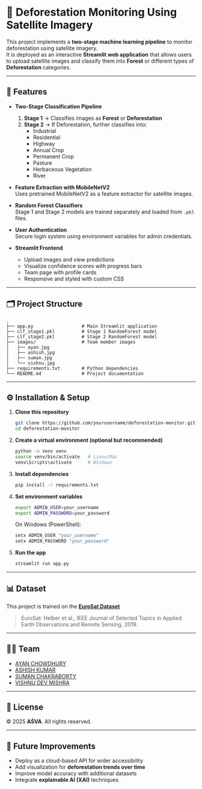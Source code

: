 # 🌳 Deforestation Monitoring Using Satellite Imagery

This project implements a **two-stage machine learning pipeline** to monitor deforestation using satellite imagery.  
It is deployed as an interactive **Streamlit web application** that allows users to upload satellite images and classify them into **Forest** or different types of **Deforestation** categories.

---

## 🚀 Features

- **Two-Stage Classification Pipeline**  
  1. **Stage 1** → Classifies images as **Forest** or **Deforestation**  
  2. **Stage 2** → If Deforestation, further classifies into:
     - Industrial  
     - Residential  
     - Highway  
     - Annual Crop  
     - Permanent Crop  
     - Pasture  
     - Herbaceous Vegetation  
     - River  

- **Feature Extraction with MobileNetV2**  
  Uses pretrained MobileNetV2 as a feature extractor for satellite images.  

- **Random Forest Classifiers**  
  Stage 1 and Stage 2 models are trained separately and loaded from `.pkl` files.  

- **User Authentication**  
  Secure login system using environment variables for admin credentials.  

- **Streamlit Frontend**  
  - Upload images and view predictions  
  - Visualize confidence scores with progress bars  
  - Team page with profile cards  
  - Responsive and styled with custom CSS  

---

## 🗂️ Project Structure

```
.
├── app.py                  # Main Streamlit application
├── clf_stage1.pkl          # Stage 1 RandomForest model
├── clf_stage2.pkl          # Stage 2 RandomForest model
├── images/                 # Team member images
│   ├── ayan.jpg
│   ├── ashish.jpg
│   ├── suman.jpg
│   └── vishnu.jpg
├── requirements.txt        # Python dependencies
└── README.md               # Project documentation
```

---

## ⚙️ Installation & Setup

1. **Clone this repository**
   ```bash
   git clone https://github.com/yourusername/deforestation-monitor.git
   cd deforestation-monitor
   ```

2. **Create a virtual environment (optional but recommended)**
   ```bash
   python -m venv venv
   source venv/bin/activate   # Linux/Mac
   venv\Scripts\activate      # Windows
   ```

3. **Install dependencies**
   ```bash
   pip install -r requirements.txt
   ```

4. **Set environment variables**
   ```bash
   export ADMIN_USER=your_username
   export ADMIN_PASSWORD=your_password
   ```
   On Windows (PowerShell):
   ```powershell
   setx ADMIN_USER "your_username"
   setx ADMIN_PASSWORD "your_password"
   ```

5. **Run the app**
   ```bash
   streamlit run app.py
   ```

---

## 📊 Dataset

This project is trained on the **[EuroSat Dataset](https://www.kaggle.com/datasets/apollo2506/eurosat-dataset)**  
> EuroSat: Helber et al., IEEE Journal of Selected Topics in Applied Earth Observations and Remote Sensing, 2019.

---

## 👨‍💻 Team

- [AYAN CHOWDHURY](https://www.linkedin.com/in/ayan-chowdhury-4b166228b/)  
- [ASHISH KUMAR](https://www.linkedin.com/in/ashish-kumar-08902b2a9/)  
- [SUMAN CHAKRABORTY](https://www.linkedin.com/in/suman-chakraborty-9623102a1)  
- [VISHNU DEV MISHRA](https://www.linkedin.com/in/vishnu-dev-mishra-05b27b28b)  

---

## 📜 License

© 2025 **AŚVA**. All rights reserved.  

---

## 🌟 Future Improvements

- Deploy as a cloud-based API for wider accessibility  
- Add visualization for **deforestation trends over time**  
- Improve model accuracy with additional datasets  
- Integrate **explainable AI (XAI)** techniques  
